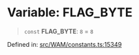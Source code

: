 # Variable: FLAG\_BYTE

> `const` **FLAG\_BYTE**: `8` = `8`

Defined in: [src/WAM/constants.ts:15349](https://github.com/Fokusdotid/Baileys/blob/b457796e9982984bfe7323cdd6fea8bc613c4ed0/src/WAM/constants.ts#L15349)
